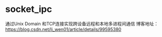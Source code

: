 # socket_ipc
通过Unix Domain 和TCP连接实现跨设备远程和本地多进程间通信
博客地址：https://blog.csdn.net/li_wen01/article/details/99595380
